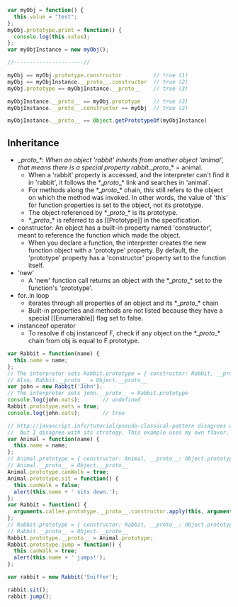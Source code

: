 ```javascript
var myObj = function() {
  this.value = "test";
};
myObj.prototype.print = function() {
  console.log(this.value);
};
var myObjInstance = new myObj();

//----------------------//

myObj == myObj.prototype.constructor          // true (1)
myObj == myObjInstance.__proto__.constructor  // true (2)
myObj.prototype == myObjInstance.__proto__    // true (3)

myObjInstance.__proto__ == myObj.prototype    // true (3)
myObjInstance.__proto__.constructor == myObj  // true (2)

myObjInstance.__proto__ == Object.getPrototypeOf(myObjInstance)
```

## Inheritance
  - *\__proto__\*: When an object 'rabbit' inherits from another object 'animal', that means there is a special property rabbit.*\__proto__\* = animal.
    - When a 'rabbit' property is accessed, and the interpreter can't find it in 'rabbit', it follows the *\__proto__\* link and searches in 'animal'.
    - For methods along the *\__proto__\* chain, *this* still refers to the object on which the method was invoked. In other words, the value of 'this' for function properties is set to the object, not its prototype.
    - The object referenced by *\__proto__\* is its prototype.
    - *\__proto__\* is referred to as [[Prototype]] in the specification.
  - constructor: An object has a built-in property named 'constructor', meant to reference the function which made the object.
    - When you declare a function, the interpreter creates the new function object with a 'prototype' property. By default, the 'prototype' property has a 'constructor' property set to the function itself.
  - 'new'
    - A 'new' function call returns an object with the *\__proto__\* set to the function's 'prototype'.
  - for..in loop
    - iterates through all properties of an object and its *\__proto__\* chain
    - Built-in properties and methods are not listed because they have a special [[Enumerable]] flag set to false.
  - instanceof operator
    - To resolve if obj instanceof F, check if any object on the *\__proto__\* chain from obj is equal to F.prototype.

```javascript
var Rabbit = function(name) {
  this.name = name;
};
// The interpreter sets Rabbit.prototype = { constructor: Rabbit, __proto__: Object.prototype }
// Also, Rabbit.__proto__ = Object.__proto__
var john = new Rabbit('John');
// The interpreter sets john.__proto__ = Rabbit.prototype
console.log(john.eats);       // undefined
Rabbit.prototype.eats = true;
console.log(john.eats);       // true
```

```javascript
// http://javascript.info/tutorial/pseudo-classical-pattern disagrees with the well-known way of inheriting like: Rabbit.prototype = new Animal()
//  but I disagree with its strategy. This example uses my own flavor.
var Animal = function(name) {
  this.name = name;
};
// Animal.prototype = { constructor: Animal, __proto__: Object.prototype };
// Animal.__proto__ = Object.__proto__
Animal.prototype.canWalk = true;
Animal.prototype.sit = function() {
  this.canWalk = false;
  alert(this.name + ' sits down.');
};
var Rabbit = function() {
  arguments.callee.prototype.__proto__.constructor.apply(this, arguments);
};
// Rabbit.prototype = { constructor: Rabbit, __proto__: Object.prototype };
// Rabbit.__proto__ = Object.__proto__
Rabbit.prototype.__proto__ = Animal.prototype;
Rabbit.prototype.jump = function() {
  this.canWalk = true;
  alert(this.name + ' jumps!');
};

var rabbit = new Rabbit('Sniffer');

rabbit.sit();
rabbit.jump();
```
